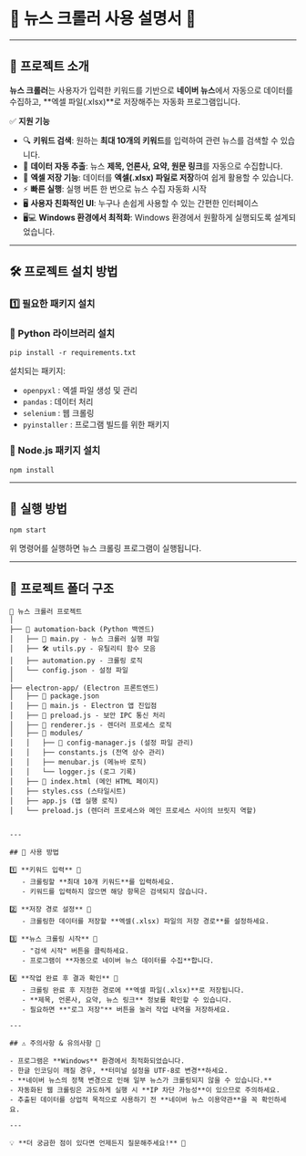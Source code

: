 # 📰 뉴스 크롤러 사용 설명서 📰

---

## 📌 프로젝트 소개

**뉴스 크롤러**는 사용자가 입력한 키워드를 기반으로 **네이버 뉴스**에서 자동으로 데이터를 수집하고, **엑셀 파일(.xlsx)**로 저장해주는 자동화 프로그램입니다.

✅ **지원 기능**
- 🔍 **키워드 검색**: 원하는 **최대 10개의 키워드**를 입력하여 관련 뉴스를 검색할 수 있습니다.
- 📄 **데이터 자동 추출**: 뉴스 **제목, 언론사, 요약, 원문 링크**를 자동으로 수집합니다.
- 📂 **엑셀 저장 기능**: 데이터를 **엑셀(.xlsx) 파일로 저장**하여 쉽게 활용할 수 있습니다.
- ⚡ **빠른 실행**: 실행 버튼 한 번으로 뉴스 수집 자동화 시작
- 🖥️ **사용자 친화적인 UI**: 누구나 손쉽게 사용할 수 있는 간편한 인터페이스
- 🖥️💻 **Windows 환경에서 최적화**: Windows 환경에서 원활하게 실행되도록 설계되었습니다.

---

## 🛠️ 프로젝트 설치 방법

### 1️⃣ **필요한 패키지 설치**

### 🔹 Python 라이브러리 설치
```
pip install -r requirements.txt
```
설치되는 패키지:
- `openpyxl` : 엑셀 파일 생성 및 관리
- `pandas` : 데이터 처리
- `selenium` : 웹 크롤링
- `pyinstaller` : 프로그램 빌드를 위한 패키지

### 🔹 Node.js 패키지 설치
```
npm install
```

---

## 🚀 실행 방법

```
npm start
```

위 명령어를 실행하면 뉴스 크롤링 프로그램이 실행됩니다.

---

## 📂 프로젝트 폴더 구조

```
📁 뉴스 크롤러 프로젝트
│
├── 📂 automation-back (Python 백엔드)
│   ├── 📝 main.py - 뉴스 크롤러 실행 파일
│   ├── 🛠️ utils.py - 유틸리티 함수 모음
│   ├── automation.py - 크롤링 로직
│   └── config.json - 설정 파일
│
├── electron-app/ (Electron 프론트엔드)
│   ├── 📜 package.json
│   ├── 📜 main.js - Electron 앱 진입점
│   ├── 📜 preload.js - 보안 IPC 통신 처리
│   ├── 📜 renderer.js - 렌더러 프로세스 로직
│   ├── 📁 modules/
│   │   ├── 🔧 config-manager.js (설정 파일 관리)
│   │   ├── constants.js (전역 상수 관리)
│   │   ├── menubar.js (메뉴바 로직)
│   │   └── logger.js (로그 기록)
│   ├── 📜 index.html (메인 HTML 페이지)
│   ├── styles.css (스타일시트)
│   ├── app.js (앱 실행 로직)
│   └── preload.js (렌더러 프로세스와 메인 프로세스 사이의 브릿지 역할)


---

## 📝 사용 방법

1️⃣ **키워드 입력** 🔎  
   - 크롤링할 **최대 10개 키워드**를 입력하세요.
   - 키워드를 입력하지 않으면 해당 항목은 검색되지 않습니다.

2️⃣ **저장 경로 설정** 📂  
   - 크롤링한 데이터를 저장할 **엑셀(.xlsx) 파일의 저장 경로**를 설정하세요.

3️⃣ **뉴스 크롤링 시작** 🚀  
   - "검색 시작" 버튼을 클릭하세요.
   - 프로그램이 **자동으로 네이버 뉴스 데이터를 수집**합니다.

4️⃣ **작업 완료 후 결과 확인** 📑  
   - 크롤링 완료 후 지정한 경로에 **엑셀 파일(.xlsx)**로 저장됩니다.
   - **제목, 언론사, 요약, 뉴스 링크** 정보를 확인할 수 있습니다.
   - 필요하면 **"로그 저장"** 버튼을 눌러 작업 내역을 저장하세요.

---

## ⚠️ 주의사항 & 유의사항 🚨

- 프로그램은 **Windows** 환경에서 최적화되었습니다.
- 한글 인코딩이 깨질 경우, **터미널 설정을 UTF-8로 변경**하세요.
- **네이버 뉴스의 정책 변경으로 인해 일부 뉴스가 크롤링되지 않을 수 있습니다.**
- 자동화된 웹 크롤링은 과도하게 실행 시 **IP 차단 가능성**이 있으므로 주의하세요.
- 추출된 데이터를 상업적 목적으로 사용하기 전 **네이버 뉴스 이용약관**을 꼭 확인하세요.

---

💡 **더 궁금한 점이 있다면 언제든지 질문해주세요!** 🚀

